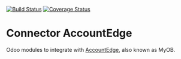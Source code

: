 [![Build Status](https://travis-ci.org/OCA/connector-accountedge.svg?branch=8.0)](https://travis-ci.org/OCA/connector-accountedge)
[![Coverage Status](https://coveralls.io/repos/OCA/connector-accountedge/badge.png?branch=8.0)](https://coveralls.io/r/OCA/connector-accountedge?branch=8.0)

Connector AccountEdge
=====================

Odoo modules to integrate with [AccountEdge](http://ca.accountedge.com), also known as MyOB.
